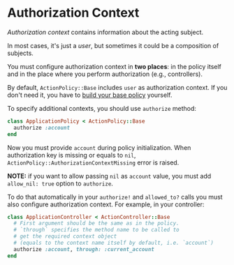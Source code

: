 # Authorization Context

_Authorization context_ contains information about the acting subject.

In most cases, it's just a _user_, but sometimes it could be a composition of subjects.

You must configure authorization context in **two places**: in the policy itself and in the place where you perform authorization (e.g., controllers).

By default, `ActionPolicy::Base` includes `user` as authorization context. If you don't need it, you have to [build your base policy](custom_policy.md) yourself.

To specify additional contexts, you should use `authorize` method:

```ruby
class ApplicationPolicy < ActionPolicy::Base
  authorize :account
end
```

Now you must provide `account` during policy initialization. When authorization key is missing or equals to `nil`, `ActionPolicy::AuthorizationContextMissing` error is raised.

**NOTE:** if you want to allow passing `nil` as `account` value, you must add `allow_nil: true` option to `authorize`.

To do that automatically in your `authorize!` and `allowed_to?` calls you must also configure authorization context. For example, in your controller:

```ruby
class ApplicationController < ActionController::Base
  # First argument should be the same as in the policy.
  # `through` specifies the method name to be called to
  # get the required context object
  # (equals to the context name itself by default, i.e. `account`)
  authorize :account, through: :current_account
end
```
